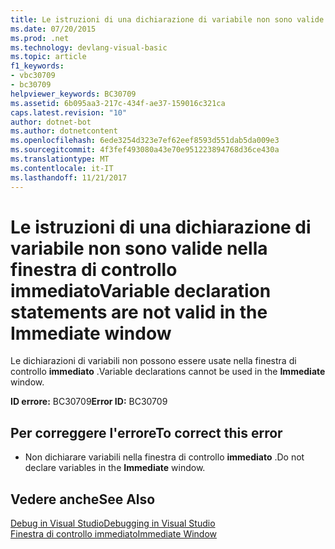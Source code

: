 ```yaml
---
title: Le istruzioni di una dichiarazione di variabile non sono valide nella finestra di controllo immediato
ms.date: 07/20/2015
ms.prod: .net
ms.technology: devlang-visual-basic
ms.topic: article
f1_keywords:
- vbc30709
- bc30709
helpviewer_keywords: BC30709
ms.assetid: 6b095aa3-217c-434f-ae37-159016c321ca
caps.latest.revision: "10"
author: dotnet-bot
ms.author: dotnetcontent
ms.openlocfilehash: 6ede3254d323e7ef62eef8593d551dab5da009e3
ms.sourcegitcommit: 4f3fef493080a43e70e951223894768d36ce430a
ms.translationtype: MT
ms.contentlocale: it-IT
ms.lasthandoff: 11/21/2017
---
```

# <a name="variable-declaration-statements-are-not-valid-in-the-immediate-window"></a><span data-ttu-id="d6fbb-102">Le istruzioni di una dichiarazione di variabile non sono valide nella finestra di controllo immediato</span><span class="sxs-lookup"><span data-stu-id="d6fbb-102">Variable declaration statements are not valid in the Immediate window</span></span>
<span data-ttu-id="d6fbb-103">Le dichiarazioni di variabili non possono essere usate nella finestra di controllo **immediato** .</span><span class="sxs-lookup"><span data-stu-id="d6fbb-103">Variable declarations cannot be used in the **Immediate** window.</span></span>  
  
 <span data-ttu-id="d6fbb-104">**ID errore:** BC30709</span><span class="sxs-lookup"><span data-stu-id="d6fbb-104">**Error ID:** BC30709</span></span>  
  
## <a name="to-correct-this-error"></a><span data-ttu-id="d6fbb-105">Per correggere l'errore</span><span class="sxs-lookup"><span data-stu-id="d6fbb-105">To correct this error</span></span>  
  
-   <span data-ttu-id="d6fbb-106">Non dichiarare variabili nella finestra di controllo **immediato** .</span><span class="sxs-lookup"><span data-stu-id="d6fbb-106">Do not declare variables in the **Immediate** window.</span></span>  
  
## <a name="see-also"></a><span data-ttu-id="d6fbb-107">Vedere anche</span><span class="sxs-lookup"><span data-stu-id="d6fbb-107">See Also</span></span>  
 [<span data-ttu-id="d6fbb-108">Debug in Visual Studio</span><span class="sxs-lookup"><span data-stu-id="d6fbb-108">Debugging in Visual Studio</span></span>](/visualstudio/debugger/debugging-in-visual-studio)  
 [<span data-ttu-id="d6fbb-109">Finestra di controllo immediato</span><span class="sxs-lookup"><span data-stu-id="d6fbb-109">Immediate Window</span></span>](/visualstudio/ide/reference/immediate-window)
